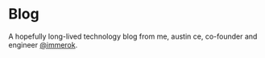 # Blog

A hopefully long-lived technology blog from me, austin ce, co-founder and engineer [@immerok](https://github.com/immerok).
